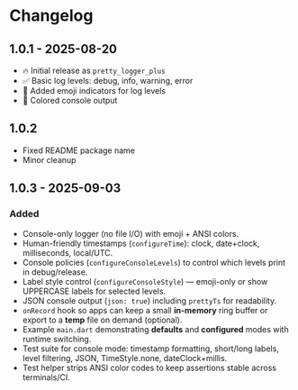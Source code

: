 # Changelog

## 1.0.1 - 2025-08-20
- 🔥 Initial release as `pretty_logger_plus`
- ✅ Basic log levels: debug, info, warning, error
- 🎉 Added emoji indicators for log levels
- 🎨 Colored console output

## 1.0.2
- Fixed README package name
- Minor cleanup

## 1.0.3 - 2025-09-03
### Added
- Console-only logger (no file I/O) with emoji + ANSI colors.
- Human-friendly timestamps (`configureTime`): clock, date+clock, milliseconds, local/UTC.
- Console policies (`configureConsoleLevels`) to control which levels print in debug/release.
- Label style control (`configureConsoleStyle`) — emoji-only or show UPPERCASE labels for selected levels.
- JSON console output (`json: true`) including `prettyTs` for readability.
- `onRecord` hook so apps can keep a small **in-memory** ring buffer or export to a **temp** file on demand (optional).
- Example `main.dart` demonstrating **defaults** and **configured** modes with runtime switching.
- Test suite for console mode: timestamp formatting, short/long labels, level filtering, JSON, TimeStyle.none, dateClock+millis.
- Test helper strips ANSI color codes to keep assertions stable across terminals/CI.
